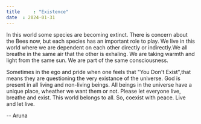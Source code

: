 ```yaml
---
title     : "Existence"
date  : 2024-01-31
---
```


In this world some species are becoming extinct. There is concern about the Bees now, but each species has an important role to play. We live in this world where we are dependent on each other directly or indirectly.We all breathe in the same air that the other is exhaling. We are taking warmth and light from the same sun. We are part of the same consciousness.

Sometimes in the ego and pride when one feels that "You Don't Exist",that means they are questioning the very existance of the universe.
God is present in all living and non-living beings. All beings in the universe have a unique place, wheather we want them or not. Please let everyone live, breathe and exist. This world belongs to all. So, coexist with peace. Live and let live.

-- Aruna
